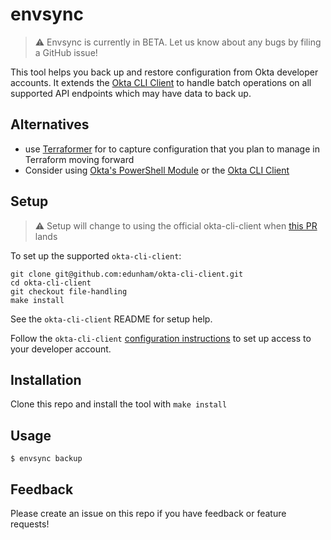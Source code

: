 # envsync 

> ⚠️ Envsync is currently in BETA. Let us know about any bugs by filing a GitHub issue! 

This tool helps you back up and restore configuration from Okta developer accounts. 
It extends the [Okta CLI Client](https://github.com/okta/okta-cli-client) to handle batch operations on all supported API endpoints which may have data to back up. 

## Alternatives

* use [Terraformer](https://github.com/GoogleCloudPlatform/terraformer/blob/master/docs/okta.md) for to capture configuration that you plan to manage in Terraform moving forward
* Consider using [Okta's PowerShell Module](https://github.com/okta/okta-powershell-cli) or the [Okta CLI Client](https://github.com/okta/okta-cli-client)

## Setup

> ⚠️ Setup will change to using the official okta-cli-client when [this PR](https://github.com/okta/okta-cli-client/pull/18) lands

To set up the supported `okta-cli-client`:

```
git clone git@github.com:edunham/okta-cli-client.git
cd okta-cli-client
git checkout file-handling
make install
```
See the `okta-cli-client` README for setup help.

Follow the `okta-cli-client` [configuration instructions](https://github.com/okta/okta-cli-client?tab=readme-ov-file#configuration) to set up access to your developer account. 

## Installation

Clone this repo and install the tool with `make install`

## Usage

```
$ envsync backup
```

## Feedback

Please create an issue on this repo if you have feedback or feature requests!
